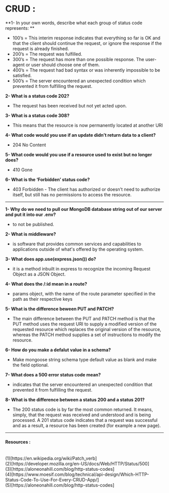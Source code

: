 # CRUD :

**1- In your own words, describe what each group of status code represents: **

- 100’s = This interim response indicates that everything so far is OK and that the client should continue the request, or ignore the response if the request is already finished.
- 200’s = The request was fulfilled.
- 300’s = The request has more than one possible response. The user-agent or user should choose one of them.
- 400’s = The request had bad syntax or was inherently impossible to be satisfied.
- 500’s = The server encountered an unexpected condition which prevented it from fulfilling the request.

**2- What is a status code 202?**

- The request has been received but not yet acted upon.

**3- What is a status code 308?**

- This means that the resource is now permanently located at another URI

**4- What code would you use if an update didn’t return data to a client?**

- 204 No Content

**5- What code would you use if a resource used to exist but no longer does?**

- 410 Gone

**6- What is the ‘Forbidden’ status code?**

- 403 Forbidden - The client has authorized or doesn’t need to authorize itself, but still has no permissions to access the resource.

---

**1- Why do we need to pull our MongoDB database string out of our server and put it into our .env?**

- to not be published.

**2- What is middleware?**

- is software that provides common services and capabilities to applications outside of what's offered by the operating system.

**3- What does app.use(express.json()) do?**

- it is a method inbuilt in express to recognize the incoming Request Object as a JSON Object.

**4- What does the /:id mean in a route?**

- params object, with the name of the route parameter specified in the path as their respective keys

**5- What is the difference beween PUT and PATCH?**

- The main difference between the PUT and PATCH method is that the PUT method uses the request URI to supply a modified version of the requested resource which replaces the original version of the resource, whereas the PATCH method supplies a set of instructions to modify the resource.

**6- How do you make a defalut value in a schema?**

- Make mongoose string schema type default value as blank and make the field optional.

**7- What does a 500 error status code mean?**

- indicates that the server encountered an unexpected condition that prevented it from fulfilling the request.

**8- What is the difference between a status 200 and a status 201?**

- The 200 status code is by far the most common returned. It means, simply, that the request was received and understood and is being processed. A 201 status code indicates that a request was successful and as a result, a resource has been created (for example a new page).

---

#### Resources :

<br>
(1)[https://en.wikipedia.org/wiki/Patch_verb]
<br>
(2)[https://developer.mozilla.org/en-US/docs/Web/HTTP/Status/500]
<br>
(3)[https://aloneonahill.com/blog/http-status-codes]
<br>
(4)[https://www.moesif.com/blog/technical/api-design/Which-HTTP-Status-Code-To-Use-For-Every-CRUD-App/]
<br>
(5)[https://aloneonahill.com/blog/http-status-codes]
